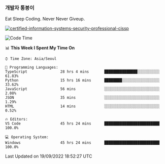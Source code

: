 ### 개발자 통붕이
Eat Sleep Coding.
Never Never Giveup.

[![certified-information-systems-security-professional-cissp](https://user-images.githubusercontent.com/44606727/157613689-acd84ec6-5f8f-4e79-89d9-a8d51f033634.png)](https://www.credly.com/badges/f394a010-85a0-450b-9136-8043af01d71c/public_url)

<!--START_SECTION:waka-->
![Code Time](http://img.shields.io/badge/Code%20Time-1%2C090%20hrs%2023%20mins-blue)

📊 **This Week I Spent My Time On** 

```text
⌚︎ Time Zone: Asia/Seoul

💬 Programming Languages: 
TypeScript               28 hrs 4 mins       ███████████████░░░░░░░░░░   61.83% 
Python                   15 hrs 16 mins      ████████░░░░░░░░░░░░░░░░░   33.62% 
JavaScript               56 mins             ░░░░░░░░░░░░░░░░░░░░░░░░░   2.08% 
JSON                     35 mins             ░░░░░░░░░░░░░░░░░░░░░░░░░   1.29% 
HTML                     14 mins             ░░░░░░░░░░░░░░░░░░░░░░░░░   0.52%

🔥 Editors: 
VS Code                  45 hrs 24 mins      █████████████████████████   100.0%

💻 Operating System: 
Windows                  45 hrs 24 mins      █████████████████████████   100.0%

```


 Last Updated on 19/09/2022 18:52:27 UTC
<!--END_SECTION:waka-->
